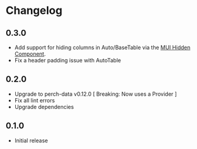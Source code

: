 # Changelog

## 0.3.0

- Add support for hiding columns in Auto/BaseTable via the [MUI Hidden Component](https://material-ui-next.com/api/hidden/).
- Fix a header padding issue with AutoTable

## 0.2.0

- Upgrade to perch-data v0.12.0 [ Breaking: Now uses a Provider ]
- Fix all lint errors
- Upgrade dependencies

## 0.1.0

- Initial release
